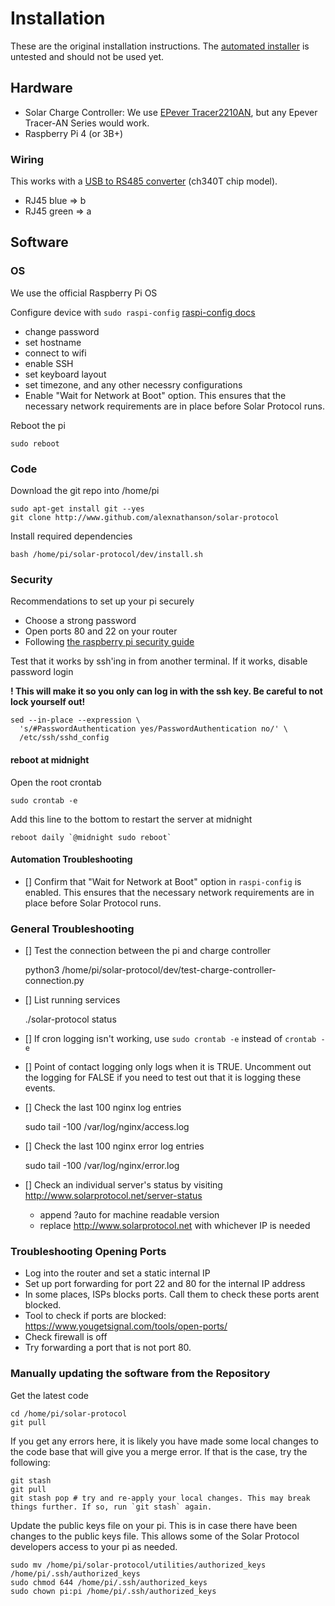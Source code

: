 # Installation

These are the original installation instructions. The [automated installer](../utilities/installer.sh) is untested and should not be used yet.

## Hardware

* Solar Charge Controller: We use [EPever Tracer2210AN](https://www.epever.com/product/tracer-an-10-40a-mppt-charge-controller/), but any Epever Tracer-AN Series would work.
* Raspberry Pi 4 (or 3B+)

### Wiring

This works with a [USB to RS485 converter](https://www.sparkfun.com/products/15938) (ch340T chip model).

* RJ45 blue => b
* RJ45 green => a

## Software

### OS

We use the official Raspberry Pi OS

Configure device with `sudo raspi-config` [raspi-config docs](https://www.raspberrypi.org/documentation/configuration/raspi-config.md)
  * change password
  * set hostname
  * connect to wifi
  * enable SSH
  * set keyboard layout
  * set timezone, and any other necessry configurations
  * Enable "Wait for Network at Boot" option. This ensures that the necessary network requirements are in place before Solar Protocol runs.  

Reboot the pi

    sudo reboot

### Code

Download the git repo into /home/pi

    sudo apt-get install git --yes
    git clone http://www.github.com/alexnathanson/solar-protocol

Install required dependencies

    bash /home/pi/solar-protocol/dev/install.sh

### Security

Recommendations to set up your pi securely

* Choose a strong password  
* Open ports 80 and 22 on your router    
* Following [the raspberry pi security guide](https://www.raspberrypi.org/documentation/configuration/security.md)

Test that it works by ssh'ing in from another terminal. If it works, disable password login

**! This will make it so you only can log in with the ssh key. Be careful to not lock yourself out!**

    sed --in-place --expression \
      's/#PasswordAuthentication yes/PasswordAuthentication no/' \
      /etc/ssh/sshd_config

#### reboot at midnight

Open the root crontab

    sudo crontab -e

Add this line to the bottom to restart the server at midnight

    reboot daily `@midnight sudo reboot`

#### Automation Troubleshooting

- [] Confirm that "Wait for Network at Boot" option in `raspi-config` is enabled. This ensures that the necessary network requirements are in place before Solar Protocol runs.  

### General Troubleshooting  

- [] Test the connection between the pi and charge controller

    python3 /home/pi/solar-protocol/dev/test-charge-controller-connection.py

- [] List running services

    ./solar-protocol status

- [] If cron logging isn't working, use `sudo crontab -e` instead of `crontab -e`  

- [] Point of contact logging only logs when it is TRUE. Uncomment out the logging for FALSE if you need to test out that it is logging these events.  

- [] Check the last 100 nginx log entries 
	
    sudo tail -100 /var/log/nginx/access.log

- [] Check the last 100 nginx error log entries 

    sudo tail -100 /var/log/nginx/error.log

- [] Check an individual server's status by visiting http://www.solarprotocol.net/server-status

    * append ?auto for machine readable version
    * replace http://www.solarprotocol.net with whichever IP is needed

### Troubleshooting Opening Ports

* Log into the router and set a static internal IP
* Set up port forwarding for port 22 and 80 for the internal IP address
* In some places, ISPs blocks ports. Call them to check these ports arent blocked.
* Tool to check if ports are blocked: https://www.yougetsignal.com/tools/open-ports/
* Check firewall is off
* Try forwarding a port that is not port 80.

### Manually updating the software from the Repository  

Get the latest code

    cd /home/pi/solar-protocol
    git pull

If you get any errors here, it is likely you have made some local changes to the code base that will give you a merge error. If that is the case, try the following:

    git stash
    git pull
    git stash pop # try and re-apply your local changes. This may break things further. If so, run `git stash` again.

Update the public keys file on your pi. This is in case there have been changes to the public keys file. This allows some of the Solar Protocol developers access to your pi as needed.

    sudo mv /home/pi/solar-protocol/utilities/authorized_keys /home/pi/.ssh/authorized_keys
    sudo chmod 644 /home/pi/.ssh/authorized_keys
    sudo chown pi:pi /home/pi/.ssh/authorized_keys
